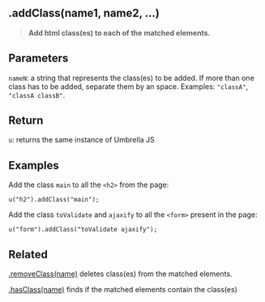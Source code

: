 ## .addClass(name1, name2, ...)

> **Add html class(es) to each of the matched elements.**



## Parameters

`nameN`: a string that represents the class(es) to be added. If more than one class has to be added, separate them by an space. Examples: `"classA"`, `"classA classB"`.



## Return

`u`: returns the same instance of Umbrella JS



## Examples

Add the class `main` to all the `<h2>` from the page:

    u("h2").addClass("main");

Add the class `toValidate` and `ajaxify` to all the `<form>` present in the page:

    u("form").addClass("toValidate ajaxify");



## Related

[.removeClass(name)](/docs/removeclass) deletes class(es) from the matched elements.

[.hasClass(name)](/docs/hasclass) finds if the matched elements contain the class(es)
